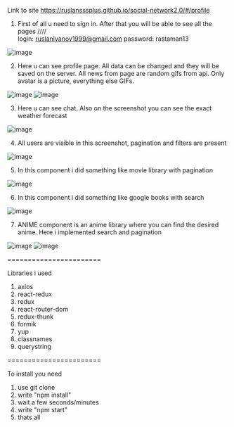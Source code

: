 Link to site
https://ruslansssplus.github.io/social-network2.0/#/profile

1) First of all u need to sign in. After that you will be able to see all the pages ////  
login: ruslanlyanov1999@gmail.com
password: rastaman13

![image](https://user-images.githubusercontent.com/88615370/136832869-bdc5066f-7633-4f5d-a54b-b5d841f75078.png)

2) Here u can see profile page. All data can be changed and they will be saved on the server.
   All news from page are random gifs from api.
   Only avatar is a picture, everything else GIFs.
   
![image](https://user-images.githubusercontent.com/88615370/156934557-8c55b9f9-afbd-42e5-a646-f727018700bf.png)
![image](https://user-images.githubusercontent.com/88615370/156934560-a7a1569a-46de-437d-a402-2c0aef902e7d.png)


3) Here u can see chat. Also on the screenshot you can see the exact weather forecast

![image](https://user-images.githubusercontent.com/88615370/136833475-facc2b61-761e-45f3-99ab-1e6f1336f78f.png)

4) All users are visible in this screenshot, pagination and filters are present

![image](https://user-images.githubusercontent.com/88615370/136833553-f7848810-b476-4964-9600-024473b08b4f.png)

5) In this component i did something like movie library with pagination 

![image](https://user-images.githubusercontent.com/88615370/156937168-735b7a60-25ac-48dc-b89a-bc382c3538dc.png)

6) In this component i did something like google books with search

![image](https://user-images.githubusercontent.com/88615370/156937176-1d88edf9-e39d-4587-a40c-0a36a08e86ca.png)

7) ANIME component is an anime library where you can find the desired anime. Here i implemented search and pagination

![image](https://user-images.githubusercontent.com/88615370/156937187-ae66d069-07a4-416e-bd4b-4b3ab5b8c8fe.png)
![image](https://user-images.githubusercontent.com/88615370/156937195-64dbca3a-e5ff-417d-b7e4-38cb13136ea6.png)



=======================

Libraries i used
1) axios
2) react-redux
3) redux
4) react-router-dom
5) redux-thunk
6) formik
7) yup
8) classnames
9) querystring

=======================

To install you need 
1) use git clone
2) write "npm install"
3) wait a few seconds/minutes
4) write "npm start"
5) thats all
